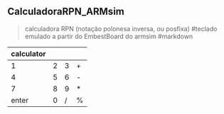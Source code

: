 ## CalculadoraRPN_ARMsim
> calculadora RPN (notação polonesa inversa, ou posfixa)
#teclado emulado a partir do EmbestBoard do armsim
#markdown


|calculator||||
|-------|---|---|---|
| 1     | 2 | 3 | + |
| 4     | 5 | 6 | - |
| 7     | 8 | 9 | * |
| enter | 0 | / | % |
